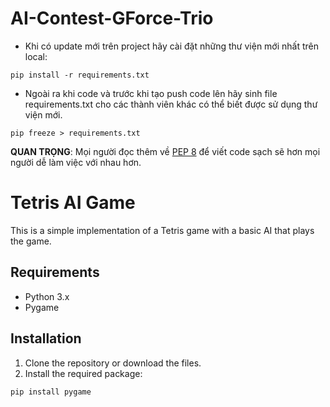 # AI-Contest-GForce-Trio

* Khi có update mới trên project hãy cài đặt những thư viện mới nhất trên local:
```
pip install -r requirements.txt
```

* Ngoài ra khi code và trước khi tạo push code lên hãy sinh file requirements.txt cho các thành viên khác có thể biết được sử dụng thư viện mới.
```
pip freeze > requirements.txt
```

**QUAN TRỌNG**: Mọi người đọc thêm về [PEP 8](https://peps.python.org/pep-0008/) để viết code sạch sẽ hơn mọi người dễ làm việc với nhau hơn.

# Tetris AI Game

This is a simple implementation of a Tetris game with a basic AI that plays the game.

## Requirements

- Python 3.x
- Pygame

## Installation

1. Clone the repository or download the files.
2. Install the required package:

```bash
pip install pygame
